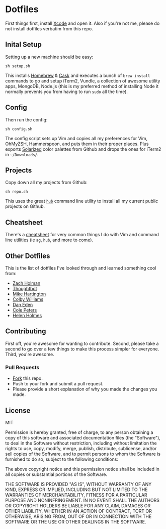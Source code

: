 # Dotfiles

First things first, install [Xcode](https://developer.apple.com/xcode/) and open it. Also if you're not me, please do not install dotfiles verbatim from this repo.

## Inital Setup
Setting up a new machine should be easy:

```
sh setup.sh
```

This installs [Homebrew](http://brew.sh/) & [Cask](http://caskroom.io/) and executes a bunch of `brew install` commands to go and setup iTerm2, Vundle, a collection of awesome utility apps, MongoDB, Node.js (this is my preferred method of installing Node it normally prevents you from having to run `sudo` all the time).


## Config
Then run the config:

```
sh config.sh
```

The config script sets up Vim and copies all my preferences for Vim, OhMyZSH, Hammerspoon, and puts them in their proper places. Plus exports [Solarized](http://ethanschoonover.com/solarized) color palettes from Github and drops the ones for iTerm2 in `~/Downloads/`.

## Projects
Copy down all my projects from Github:

```
sh repo.sh
```

This uses the great [`hub`](https://hub.github.com/) command line utility to install all my current public projects on Github.

## Cheatsheet

There's a [cheatsheet](https://github.com/charlespeters/dotfiles/blob/develop/cheatsheet.md) for very common things I do with Vim and command line utilities (ie `ag`, `hub`, and more to come).

## Other Dotfiles

This is the list of dotfiles I've looked through and learned something cool from:

- [Zach Holman](https://github.com/holman/dotfiles)
- [Thoughtbot](https://github.com/thoughtbot/dotfiles)
- [Mike Hartington](https://github.com/mhartington/dotfiles)
- [Colby Williams](https://github.com/colbycheeze/dotfiles)
- [Dan Eden](https://github.com/daneden/dotfiles)
- [Cole Peters](https://github.com/colepeters/dotfiles)
- [Helen Holmes](https://github.com/helenvholmes/dotfiles)

## Contributing

First off, you're awesome for wanting to contribute. Second, please take a second to go over a few things to make this process simpler for everyone. Third, you're awesome.

### Pull Requests
- [Fork](https://github.com/charlespeters/dotfiles#fork-destination-box) this repo.
- Push to your fork and submit a pull request.
- Please provide a short explanation of why you made the changes you made.

## License
MIT

Permission is hereby granted, free of charge, to any person obtaining a copy of this software and associated documentation files (the "Software"), to deal in the Software without restriction, including without limitation the rights to use, copy, modify, merge, publish, distribute, sublicense, and/or sell copies of the Software, and to permit persons to whom the Software is furnished to do so, subject to the following conditions:

The above copyright notice and this permission notice shall be included in all copies or substantial portions of the Software.

THE SOFTWARE IS PROVIDED "AS IS", WITHOUT WARRANTY OF ANY KIND, EXPRESS OR IMPLIED, INCLUDING BUT NOT LIMITED TO THE WARRANTIES OF MERCHANTABILITY, FITNESS FOR A PARTICULAR PURPOSE AND NONINFRINGEMENT. IN NO EVENT SHALL THE AUTHORS OR COPYRIGHT HOLDERS BE LIABLE FOR ANY CLAIM, DAMAGES OR OTHER LIABILITY, WHETHER IN AN ACTION OF CONTRACT, TORT OR OTHERWISE, ARISING FROM, OUT OF OR IN CONNECTION WITH THE SOFTWARE OR THE USE OR OTHER DEALINGS IN THE SOFTWARE.
